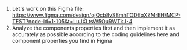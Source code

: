 1. Let's work on this Figma file: https://www.figma.com/design/ojQcb8vS8mhTODEqXZMrEH/MCP-TEST?node-id=1-105&t=LuJXLtsW5OuRWTkJ-4
2. Analyze the components properties first and then implement it as accurately as possible according to the coding guidelines here and component properties you find in Figma
